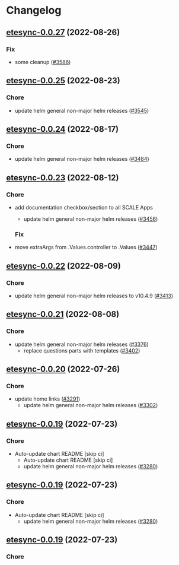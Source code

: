 # Changelog



## [etesync-0.0.27](https://github.com/truecharts/charts/compare/etesync-0.0.25...etesync-0.0.27) (2022-08-26)

### Fix

- some cleanup ([#3586](https://github.com/truecharts/charts/issues/3586))




## [etesync-0.0.25](https://github.com/truecharts/charts/compare/etesync-0.0.24...etesync-0.0.25) (2022-08-23)

### Chore

- update helm general non-major helm releases ([#3545](https://github.com/truecharts/charts/issues/3545))




## [etesync-0.0.24](https://github.com/truecharts/charts/compare/etesync-0.0.23...etesync-0.0.24) (2022-08-17)

### Chore

- update helm general non-major helm releases ([#3484](https://github.com/truecharts/charts/issues/3484))




## [etesync-0.0.23](https://github.com/truecharts/charts/compare/etesync-0.0.22...etesync-0.0.23) (2022-08-12)

### Chore

- add documentation checkbox/section to all SCALE Apps
  - update helm general non-major helm releases ([#3456](https://github.com/truecharts/charts/issues/3456))

  ### Fix

- move extraArgs from .Values.controller to .Values ([#3447](https://github.com/truecharts/charts/issues/3447))




## [etesync-0.0.22](https://github.com/truecharts/charts/compare/etesync-0.0.21...etesync-0.0.22) (2022-08-09)

### Chore

- update helm general non-major helm releases to v10.4.9 ([#3413](https://github.com/truecharts/charts/issues/3413))




## [etesync-0.0.21](https://github.com/truecharts/charts/compare/etesync-0.0.20...etesync-0.0.21) (2022-08-08)

### Chore

- update helm general non-major helm releases ([#3376](https://github.com/truecharts/charts/issues/3376))
  - replace questions parts with templates ([#3402](https://github.com/truecharts/charts/issues/3402))




## [etesync-0.0.20](https://github.com/truecharts/apps/compare/etesync-0.0.19...etesync-0.0.20) (2022-07-26)

### Chore

- update home links ([#3291](https://github.com/truecharts/apps/issues/3291))
  - update helm general non-major helm releases ([#3302](https://github.com/truecharts/apps/issues/3302))




## [etesync-0.0.19](https://github.com/truecharts/apps/compare/etesync-0.0.18...etesync-0.0.19) (2022-07-23)

### Chore

- Auto-update chart README [skip ci]
  - Auto-update chart README [skip ci]
  - update helm general non-major helm releases ([#3280](https://github.com/truecharts/apps/issues/3280))




## [etesync-0.0.19](https://github.com/truecharts/apps/compare/etesync-0.0.18...etesync-0.0.19) (2022-07-23)

### Chore

- Auto-update chart README [skip ci]
  - update helm general non-major helm releases ([#3280](https://github.com/truecharts/apps/issues/3280))




## [etesync-0.0.19](https://github.com/truecharts/apps/compare/etesync-0.0.18...etesync-0.0.19) (2022-07-23)

### Chore

